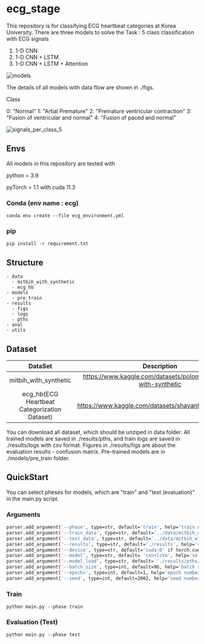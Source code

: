 # ecg_stage

This repository is for classifying ECG heartbeat categories at Korea University.
There are three models to solve the Task : 5 class classification with ECG signals


1. 1-D CNN 
2. 1-D CNN + LSTM 
3. 1-D CNN + LSTM + Attention 

![models](https://user-images.githubusercontent.com/35910868/167565429-0dc9c62c-814d-42a7-955d-46669b566f69.png)

The details of all models with data flow are shown in ./figs.

Class

0: "Normal"
1: "Artial Premature"
2: "Premature ventricular contraction"
3: "Fusion of ventricular and normal"
4: "Fusion of paced and normal"

![signals_per_class_5](https://user-images.githubusercontent.com/35910868/167565755-f22289b8-48dc-46cb-ad67-df9deb138122.png)


## Envs

All models in this repository are tested with

python = 3.9

pyTorch = 1.1 with cuda 11.3

### Conda (env name : ecg)

```
conda env create --file ecg_environment.yml

```


### pip 

```
pip install -r requirement.txt
```

## Structure

```
- data
  - mitbih_with_synthetic
  - ecg_hb
- models
  - pre_train
- results
  - figs
  - logs
  - pths
- anal
- utils

```
## Dataset
| DataSet                                         | Description                                                        | 
| :--------------------------------------------:  | :----------------------------------------------------------------: | 
| mitbih_with_synthetic                           | https://www.kaggle.com/datasets/polomarco/mitbih-with-synthetic    | 
| ecg_hb(ECG Heartbeat Categorization Dataset)    | https://www.kaggle.com/datasets/shayanfazeli/heartbeat             | 

You can download all dataset, which should be unziped in data folder.
All trained models are saved in ./results/pths, and train logs are saved in ./results/logs with csv format. 
Figures in ./results/figs are about the evaluation results - confusion matrix.
Pre-trained models are in ./models/pre_train folder. 
## QuickStart

You can select pheses for models, which are "train" and "test (evaluation)" in the main.py script.

### Arguments

```bash
parser.add_argument('--phase', type=str, default='train', help='train or test')
parser.add_argument('--train_data', type=str, default='../data/mitbih_with_synthetic/mitbih_with_syntetic_train.csv',  help='train csv path')
parser.add_argument('--test_data', type=str, default='../data/mitbih_with_synthetic/mitbih_with_syntetic_test.csv', help='test csv path')
parser.add_argument('--results', type=str, default='./results', help='results path')
parser.add_argument('--device', type=str, default='cuda:0' if torch.cuda.is_available() else 'cpu' , help='GPU or CPU') 
parser.add_argument('--model', type=str, default= 'cnn+lstm', help='select the models : cnn, cnn+lstm, cnn+lstm+attn ')
parser.add_argument('--model_load', type=str, default= './results/pths/best_cnn_model_epoch4.pth', help='train model path')
parser.add_argument('--batch_size', type=int, default=96, help='batch size')
parser.add_argument('--epochs', type=int, default=1, help='epoch number')
parser.add_argument('--seed', type=int, default=2002, help='seed number')

```

### Train 
```
python main.py --phase train

```
### Evaluation (Test)
```
python main.py --phase test

```